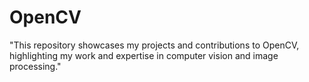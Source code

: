 # OpenCV
"This repository showcases my projects and contributions to OpenCV, highlighting my work and expertise in computer vision and image processing."
